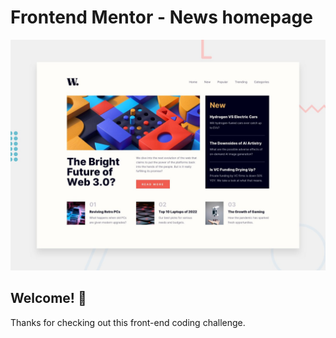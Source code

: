 # Frontend Mentor - News homepage

![Design preview for the News homepage coding challenge](./design/desktop-preview.jpg)

## Welcome! 👋

Thanks for checking out this front-end coding challenge.

